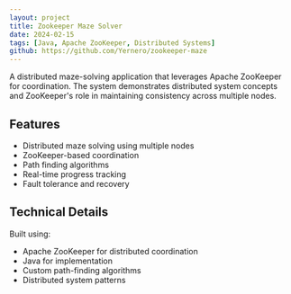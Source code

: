 ```yaml
---
layout: project
title: Zookeeper Maze Solver
date: 2024-02-15
tags: [Java, Apache ZooKeeper, Distributed Systems]
github: https://github.com/Yernero/zookeeper-maze
---
```


A distributed maze-solving application that leverages Apache ZooKeeper for coordination. The system demonstrates distributed system concepts and ZooKeeper's role in maintaining consistency across multiple nodes.

## Features

- Distributed maze solving using multiple nodes
- ZooKeeper-based coordination
- Path finding algorithms
- Real-time progress tracking
- Fault tolerance and recovery

## Technical Details

Built using:
- Apache ZooKeeper for distributed coordination
- Java for implementation
- Custom path-finding algorithms
- Distributed system patterns 